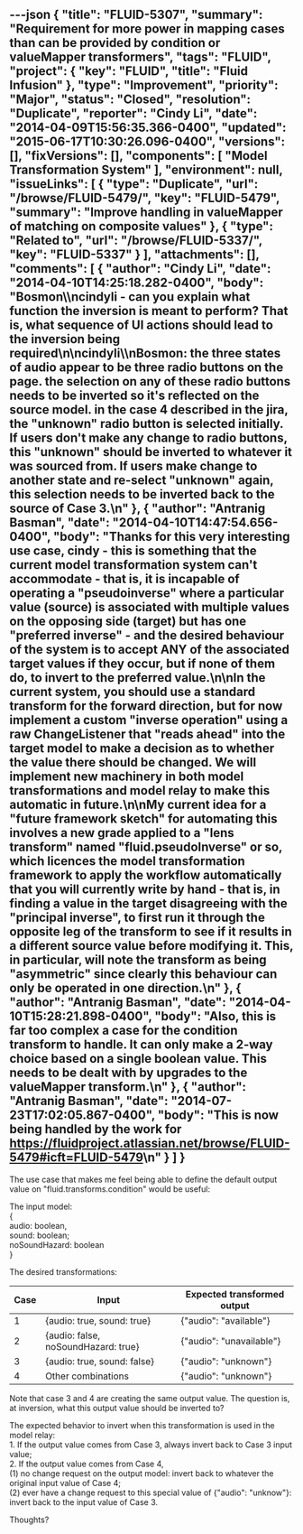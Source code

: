 ---json
{
  "title": "FLUID-5307",
  "summary": "Requirement for more power in mapping cases than can be provided by condition or valueMapper transformers",
  "tags": "FLUID",
  "project": {
    "key": "FLUID",
    "title": "Fluid Infusion"
  },
  "type": "Improvement",
  "priority": "Major",
  "status": "Closed",
  "resolution": "Duplicate",
  "reporter": "Cindy Li",
  "date": "2014-04-09T15:56:35.366-0400",
  "updated": "2015-06-17T10:30:26.096-0400",
  "versions": [],
  "fixVersions": [],
  "components": [
    "Model Transformation System"
  ],
  "environment": null,
  "issueLinks": [
    {
      "type": "Duplicate",
      "url": "/browse/FLUID-5479/",
      "key": "FLUID-5479",
      "summary": "Improve handling in valueMapper of matching on composite values"
    },
    {
      "type": "Related to",
      "url": "/browse/FLUID-5337/",
      "key": "FLUID-5337"
    }
  ],
  "attachments": [],
  "comments": [
    {
      "author": "Cindy Li",
      "date": "2014-04-10T14:25:18.282-0400",
      "body": "Bosmon\\\ncindyli - can you explain what function the inversion is meant to perform? That is, what sequence of UI actions should lead to the inversion being required\n\ncindyli\\\nBosmon: the three states of audio appear to be three radio buttons on the page. the selection on any of these radio buttons needs to be inverted so it's reflected on the source model. in the case 4 described in the jira, the \"unknown\" radio button is selected initially. If users don't make any change to radio buttons, this \"unknown\" should be inverted to whatever it was sourced from. If users make change to another state and re-select \"unknown\" again, this selection needs to be inverted back to the source of Case 3.\n"
    },
    {
      "author": "Antranig Basman",
      "date": "2014-04-10T14:47:54.656-0400",
      "body": "Thanks for this very interesting use case, cindy - this is something that the current model transformation system can't accommodate - that is, it is incapable of operating a \"pseudoinverse\" where a particular value (source) is associated with multiple values on the opposing side (target) but has one \"preferred inverse\" - and the desired behaviour of the system is to accept ANY of the associated target values if they occur, but if none of them do, to invert to the preferred value.\n\nIn the current system, you should use a standard transform for the forward direction, but for now implement a custom \"inverse operation\" using a raw ChangeListener that \"reads ahead\" into the target model to make a decision as to whether the value there should be changed. We will implement new machinery in both model transformations and model relay to make this automatic in future.\n\nMy current idea for a \"future framework sketch\" for automating this involves a new grade applied to a \"lens transform\" named \"fluid.pseudoInverse\" or so, which licences the model transformation framework to apply the workflow automatically that you will currently write by hand - that is, in finding a value in the target disagreeing with the \"principal inverse\", to first run it through the opposite leg of the transform to see if it results in a different source value before modifying it. This, in particular, will note the transform as being \"asymmetric\" since clearly this behaviour can only be operated in one direction.\n"
    },
    {
      "author": "Antranig Basman",
      "date": "2014-04-10T15:28:21.898-0400",
      "body": "Also, this is far too complex a case for the condition transform to handle. It can only make a 2-way choice based on a single boolean value. This needs to be dealt with by upgrades to the valueMapper transform.\n"
    },
    {
      "author": "Antranig Basman",
      "date": "2014-07-23T17:02:05.867-0400",
      "body": "This is now being handled by the work for <https://fluidproject.atlassian.net/browse/FLUID-5479#icft=FLUID-5479>\n"
    }
  ]
}
---
The use case that makes me feel being able to define the default output value on "fluid.transforms.condition" would be useful:

The input model: \
{\
audio: boolean,\
sound: boolean;\
noSoundHazard: boolean\
}

The desired transformations:

| **Case &#x20;** | **Input                                             &#x20;** | **Expected transformed output&#x20;** |
| --------------- | ------------------------------------------------------------ | ------------------------------------- |
| 1               | {audio: true, sound: true}                                   | {"audio": "available"}                |
| 2               | {audio: false, noSoundHazard: true}                          | {"audio": "unavailable"}              |
| 3               | {audio: true, sound: false}                                  | {"audio": "unknown"}                  |
| 4               | Other combinations                                           | {"audio": "unknown"}                  |

Note that case 3 and 4 are creating the same output value. The question is, at inversion, what this output value should be inverted to?

The expected behavior to invert when this transformation is used in the model relay:\
1\. If the output value comes from Case 3, always invert back to Case 3 input value;\
2\. If the output value comes from Case 4,\
(1) no change request on the output model: invert back to whatever the original input value of Case 4;\
(2) ever have a change request to this special value of {"audio": "unknow"}: invert back to the input value of Case 3.

Thoughts?

        
